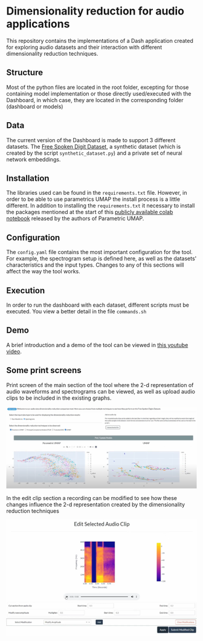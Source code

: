 # Dimensionality reduction for audio applications
This repository contains the implementations of a Dash application created for exploring audio datasets and their
interaction with different dimensionality reduction techniques.

## Structure
Most of the python files are located in the root folder, excepting for those containing model implementation or those
 directly used/executed with the Dashboard, in which case, they are located in the corresponding folder (dashboard or 
 models)

## Data
The current version of the Dashboard is made to support 3 different datasets. 
The [Free Spoken Digit Dataset](https://github.com/Jakobovski/free-spoken-digit-dataset), a 
synthetic dataset (which is created by the script `synthetic_dataset.py`) and a private set of neural network
embeddings.

## Installation
The libraries used can be found in the `requirements.txt` file. However, in order to be able to use parametrics
UMAP the install process is a little different. In addition to installing the `requirements.txt` it necessary
to install the packages mentioned at the start of this
 [publicly available colab notebook](https://colab.research.google.com/drive/1L0W9IibHMPw3k35k1NSqz4HuN-ffKUgM) 
 released by the authors of Parametric UMAP. 

## Configuration
The `config.yaml` file contains the most important configuration for the tool. For example, the spectrogram
setup is defined here, as well as the datasets' characteristics and the input types. Changes to any
of this sections will affect the way the tool works. 

## Execution
In order to run the dashboard with each dataset, different scripts must be executed. You view a better
detail in the file `commands.sh`

## Demo
A brief introduction and a demo of the tool can be viewed in [this youtube video](www.youtube.com/watch?v=n3R727QA1qo). 

## Some print screens

Print screen of the main section of the tool where the 2-d representation of audio waveforms and spectrograms can be 
viewed, as well as upload audio clips to be included in the existing graphs.

![View Dimensionality Reduction](img/dimensionality_reduction.png)

In the edit clip section a recording can be modified to see how these changes influence the 2-d representation
created by the dimensionality reduction techniques

![Edit clip](img/edit_audio.png)